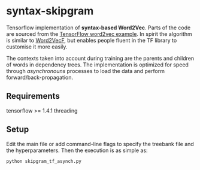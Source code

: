 # syntax-skipgram

Tensorflow implementation of **syntax-based Word2Vec**. Parts of the code are sourced from the [TensorFlow word2vec example](https://www.tensorflow.org/tutorials/word2vec). In spirit the algorithm is similar to [Word2VecF](https://bitbucket.org/yoavgo/word2vecf), but enables people fluent in the TF library to customise it more easily.

The contexts taken into account during training are the parents and children of words in dependency trees. The implementation is optimized for speed through *asynchronouns* processes to load the data and perform forward/back-propagation.

## Requirements

tensorflow >= 1.4.1
threading

## Setup

Edit the main file or add command-line flags to specify the treebank file and the hyperparameters. Then the execution is as simple as:

```
python skipgram_tf_asynch.py
```
